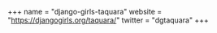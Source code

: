+++
name = "django-girls-taquara"
website = "https://djangogirls.org/taquara/"
twitter = "dgtaquara"
+++